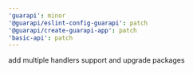 ```yaml
---
'guarapi': minor
'@guarapi/eslint-config-guarapi': patch
'@guarapi/create-guarapi-app': patch
'basic-api': patch
---
```


add multiple handlers support and upgrade packages
